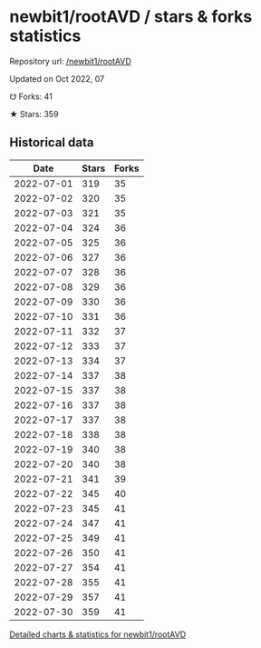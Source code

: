 # newbit1/rootAVD / stars & forks statistics

Repository url: [/newbit1/rootAVD](https://github.com/newbit1/rootAVD)

Updated on Oct 2022, 07

☋ Forks: 41

★ Stars: 359

## Historical data
| Date | Stars | Forks |
|------|-------|-------|
| 2022-07-01 | 319 | 35 | 
| 2022-07-02 | 320 | 35 | 
| 2022-07-03 | 321 | 35 | 
| 2022-07-04 | 324 | 36 | 
| 2022-07-05 | 325 | 36 | 
| 2022-07-06 | 327 | 36 | 
| 2022-07-07 | 328 | 36 | 
| 2022-07-08 | 329 | 36 | 
| 2022-07-09 | 330 | 36 | 
| 2022-07-10 | 331 | 36 | 
| 2022-07-11 | 332 | 37 | 
| 2022-07-12 | 333 | 37 | 
| 2022-07-13 | 334 | 37 | 
| 2022-07-14 | 337 | 38 | 
| 2022-07-15 | 337 | 38 | 
| 2022-07-16 | 337 | 38 | 
| 2022-07-17 | 337 | 38 | 
| 2022-07-18 | 338 | 38 | 
| 2022-07-19 | 340 | 38 | 
| 2022-07-20 | 340 | 38 | 
| 2022-07-21 | 341 | 39 | 
| 2022-07-22 | 345 | 40 | 
| 2022-07-23 | 345 | 41 | 
| 2022-07-24 | 347 | 41 | 
| 2022-07-25 | 349 | 41 | 
| 2022-07-26 | 350 | 41 | 
| 2022-07-27 | 354 | 41 | 
| 2022-07-28 | 355 | 41 | 
| 2022-07-29 | 357 | 41 | 
| 2022-07-30 | 359 | 41 | 


[Detailed charts & statistics for newbit1/rootAVD](https://reviewgithub.com/rep/newbit1/rootAVD)
